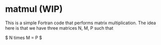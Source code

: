 # matmul (WIP)

This is a simple Fortran code that performs matrix multiplication. The idea here is that we have three matrices N, M, P such that

$ N times M = P $

